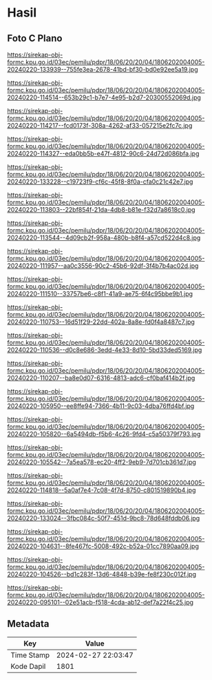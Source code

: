 # Hasil

## Foto C Plano

https://sirekap-obj-formc.kpu.go.id/03ec/pemilu/pdpr/18/06/20/20/04/1806202004005-20240220-133939--755fe3ea-2678-41bd-bf30-bd0e92ee5a19.jpg

https://sirekap-obj-formc.kpu.go.id/03ec/pemilu/pdpr/18/06/20/20/04/1806202004005-20240220-114514--653b29c1-b7e7-4e95-b2d7-20300552069d.jpg

https://sirekap-obj-formc.kpu.go.id/03ec/pemilu/pdpr/18/06/20/20/04/1806202004005-20240220-114217--fcd0173f-308a-4262-af33-057215e2fc7c.jpg

https://sirekap-obj-formc.kpu.go.id/03ec/pemilu/pdpr/18/06/20/20/04/1806202004005-20240220-114327--eda0bb5b-e47f-4812-90c6-24d72d086bfa.jpg

https://sirekap-obj-formc.kpu.go.id/03ec/pemilu/pdpr/18/06/20/20/04/1806202004005-20240220-133228--c19723f9-cf6c-45f8-8f0a-cfa0c21c42e7.jpg

https://sirekap-obj-formc.kpu.go.id/03ec/pemilu/pdpr/18/06/20/20/04/1806202004005-20240220-113803--22bf854f-21da-4db8-b81e-f32d7a8618c0.jpg

https://sirekap-obj-formc.kpu.go.id/03ec/pemilu/pdpr/18/06/20/20/04/1806202004005-20240220-113544--4d09cb2f-958a-480b-b8f4-a57cd522d4c8.jpg

https://sirekap-obj-formc.kpu.go.id/03ec/pemilu/pdpr/18/06/20/20/04/1806202004005-20240220-111957--aa0c3556-90c2-45b6-92df-3f4b7b4ac02d.jpg

https://sirekap-obj-formc.kpu.go.id/03ec/pemilu/pdpr/18/06/20/20/04/1806202004005-20240220-111510--33757be6-c8f1-41a9-ae75-6f4c95bbe9b1.jpg

https://sirekap-obj-formc.kpu.go.id/03ec/pemilu/pdpr/18/06/20/20/04/1806202004005-20240220-110753--16d51f29-22dd-402a-8a8e-fd0f4a8487c7.jpg

https://sirekap-obj-formc.kpu.go.id/03ec/pemilu/pdpr/18/06/20/20/04/1806202004005-20240220-110536--d0c8e686-3edd-4e33-8d10-5bd33ded5169.jpg

https://sirekap-obj-formc.kpu.go.id/03ec/pemilu/pdpr/18/06/20/20/04/1806202004005-20240220-110207--ba8e0d07-6316-4813-adc6-cf0baf414b2f.jpg

https://sirekap-obj-formc.kpu.go.id/03ec/pemilu/pdpr/18/06/20/20/04/1806202004005-20240220-105950--ee8ffe94-7366-4b11-9c03-4dba76ffd4bf.jpg

https://sirekap-obj-formc.kpu.go.id/03ec/pemilu/pdpr/18/06/20/20/04/1806202004005-20240220-105820--6a5494db-f5b6-4c26-9fd4-c5a50379f793.jpg

https://sirekap-obj-formc.kpu.go.id/03ec/pemilu/pdpr/18/06/20/20/04/1806202004005-20240220-105542--7a5ea578-ec20-4ff2-9eb9-7d701cb361d7.jpg

https://sirekap-obj-formc.kpu.go.id/03ec/pemilu/pdpr/18/06/20/20/04/1806202004005-20240220-114818--5a0af7e4-7c08-4f7d-8750-c801519890b4.jpg

https://sirekap-obj-formc.kpu.go.id/03ec/pemilu/pdpr/18/06/20/20/04/1806202004005-20240220-133024--3fbc084c-50f7-451d-9bc8-78d648fddb06.jpg

https://sirekap-obj-formc.kpu.go.id/03ec/pemilu/pdpr/18/06/20/20/04/1806202004005-20240220-104631--8fe467fc-5008-492c-b52a-01cc7890aa09.jpg

https://sirekap-obj-formc.kpu.go.id/03ec/pemilu/pdpr/18/06/20/20/04/1806202004005-20240220-104526--bd1c283f-13d6-4848-b39e-fe8f230c012f.jpg

https://sirekap-obj-formc.kpu.go.id/03ec/pemilu/pdpr/18/06/20/20/04/1806202004005-20240220-095101--02e51acb-f518-4cda-ab12-def7a22f4c25.jpg


## Metadata

| Key        | Value               |
| ---------- | ------------------- |
| Time Stamp | 2024-02-27 22:03:47 |
| Kode Dapil | 1801                |



